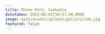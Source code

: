 ```yaml
---
title: Phnom Penh, Cambodia
dateTaken: 2025-06-02T16:37:00.000Z
image: main/assets/uploads/gallery/cam.jpg
featured: false
---
```

